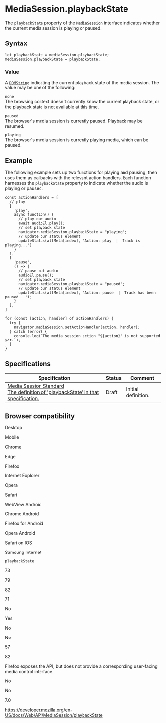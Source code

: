 # MediaSession.playbackState

The `playbackState` property of the [`MediaSession`](../mediasession) interface indicates whether the current media session is playing or paused.

## Syntax

    let playbackState = mediaSession.playbackState;
    mediaSession.playbackState = playbackState;

### Value

A [`DOMString`](../domstring) indicating the current playback state of the media session. The value may be one of the following:

`none`  
The browsing context doesn't currently know the current playback state, or the playback state is not available at this time.

`paused`  
The browser's media session is currently paused. Playback may be resumed.

`playing`  
The browser's media session is currently playing media, which can be paused.

## Example

The following example sets up two functions for playing and pausing, then uses them as callbacks with the relevant action handlers. Each function harnesses the `playbackState` property to indicate whether the audio is playing or paused.

    const actionHandlers = [
      // play
      [
        'play',
        async function() {
          // play our audio
          await audioEl.play();
          // set playback state
          navigator.mediaSession.playbackState = "playing";
          // update our status element
          updateStatus(allMeta[index], 'Action: play  |  Track is playing...')
        }
      ],
      [
        'pause',
        () => {
          // pause out audio
          audioEl.pause();
          // set playback state
          navigator.mediaSession.playbackState = "paused";
          // update our status element
          updateStatus(allMeta[index], 'Action: pause  |  Track has been paused...');
        }
      ],
    ]

    for (const [action, handler] of actionHandlers) {
      try {
        navigator.mediaSession.setActionHandler(action, handler);
      } catch (error) {
        console.log(`The media session action "${action}" is not supported yet.`);
      }
    }

## Specifications

<table><thead><tr class="header"><th>Specification</th><th>Status</th><th>Comment</th></tr></thead><tbody><tr class="odd"><td><a href="https://w3c.github.io/mediasession/#dom-mediasession-playbackstate">Media Session Standard<br />
<span class="small">The definition of 'playbackState' in that specification.</span></a></td><td><span class="spec-draft">Draft</span></td><td>Initial definition.</td></tr></tbody></table>

## Browser compatibility

Desktop

Mobile

Chrome

Edge

Firefox

Internet Explorer

Opera

Safari

WebView Android

Chrome Android

Firefox for Android

Opera Android

Safari on IOS

Samsung Internet

`playbackState`

73

79

82

71

No

Yes

No

No

57

82

Firefox exposes the API, but does not provide a corresponding user-facing media control interface.

No

No

7.0

<a href="https://developer.mozilla.org/en-US/docs/Web/API/MediaSession/playbackState" class="_attribution-link">https://developer.mozilla.org/en-US/docs/Web/API/MediaSession/playbackState</a>
